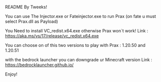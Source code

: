 README By Tweeks!

You can use The Injector.exe or Fateinjector.exe to run Prax (on fate u must select Prax.dll as Payload)

You Need to install VC_redist.x64.exe otherwise Prax won`t work!
Link : https://aka.ms/vs/17/release/vc_redist.x64.exe

You can choose on of this two versions to play with Prax : 1.20.50 and 1.20.51

with the bedrock launcher you can downgrade ur Minecraft version
Link : https://bedrocklauncher.github.io/

Enjoy!
